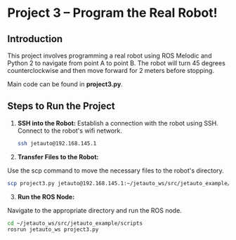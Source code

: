 # Project 3 – Program the Real Robot!

## Introduction

This project involves programming a real robot using ROS Melodic and Python 2 to navigate from point A to point B. The robot will turn 45 degrees counterclockwise and then move forward for 2 meters before stopping.

Main code can be found in **project3.py**.

## Steps to Run the Project

1. **SSH into the Robot:**
   Establish a connection with the robot using SSH.
   Connect to the robot's wifi network.

   ```sh
   ssh jetauto@192.168.145.1
   ```
   
3. **Transfer Files to the Robot:**

  Use the scp command to move the necessary files to the robot's directory.

  ```sh
  scp project3.py jetauto@192.168.145.1:~/jetauto_ws/src/jetauto_example/scripts
  ```

3. **Run the ROS Node:**

Navigate to the appropriate directory and run the ROS node.

  ```sh
  cd ~/jetauto_ws/src/jetauto_example/scripts
  rosrun jetauto_ws project3.py
  ```
